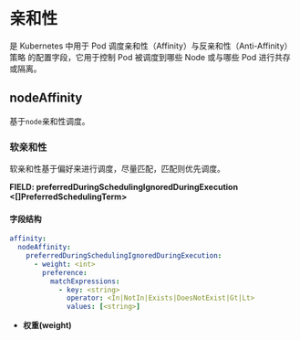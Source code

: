# 亲和性

是 Kubernetes 中用于 Pod 调度亲和性（Affinity）与反亲和性（Anti-Affinity）策略 的配置字段，它用于控制 Pod 被调度到哪些 Node 或与哪些 Pod 进行共存或隔离。

## nodeAffinity

基于`node`亲和性调度。

### 软亲和性

软亲和性基于偏好来进行调度，尽量匹配，匹配则优先调度。

**FIELD: preferredDuringSchedulingIgnoredDuringExecution <[]PreferredSchedulingTerm>**

#### 字段结构

```yaml
affinity:
  nodeAffinity:
    preferredDuringSchedulingIgnoredDuringExecution:
      - weight: <int>
        preference:
          matchExpressions:
            - key: <string>
              operator: <In|NotIn|Exists|DoesNotExist|Gt|Lt>
              values: [<string>]
```

- **权重(weight)**

